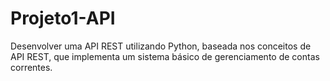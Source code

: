 # Projeto1-API
Desenvolver uma API REST utilizando Python, baseada nos conceitos de API REST, que implementa um sistema básico de gerenciamento de contas correntes.
